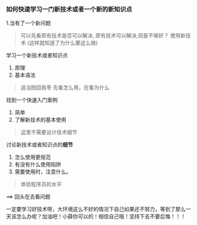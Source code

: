 ### 如何快速学习一门新技术或者一个新的新知识点
1.当有了一个新问题
> 可以先看原有技术是否可以解决,
> 原有技术可以解决,但是不够好？ 使用新技术 (这样就知道了为什么要这么做)

学习一个新技术或者知识点
1. 原理
2. 基本语法
> 适当囫囵吞枣
> 先看怎么用，在看为什么


找到一个快速入门案例
1. 简单
2. 了解新技术的基本使用
>这里不需要设计技术细节

讨论新技术或者知识点的**细节**
1. 怎么使用更规范
2. 有没有什么使用陷阱
3. 需要使用时，注意什么。
> 体验程序员的水平

==> 回头在去看问题

一定要学习好技术呀，大环境这么不好的情况下自己如果还不努力，等到了那么一天该怎么办呢？加油吧！小薛你可以的！相信自己哦！坚持下去不要后悔！！！
